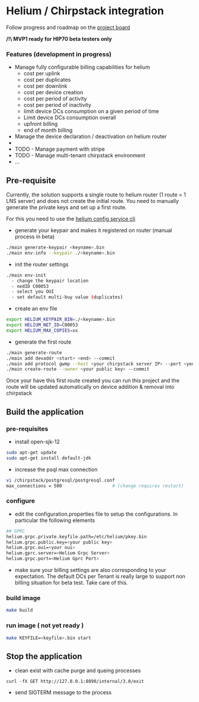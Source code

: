 # Helium / Chirpstack integration

Follow progress and roadmap on the [project board](https://github.com/users/disk91/projects/1/views/1)

__/!\ MVP1 ready for HIP70 beta testers only__


### Features (development in progress)

- Manage fully configurable billing capabilities for helium
    - cost per uplink
    - cost per duplicates
    - cost per downlink
    - cost per device creation
    - cost per period of activity
    - cost per period of inactivity
    - limit device DCs consumption on a given period of time
    - Limit device DCs consumption overall
    - upfront billing
    - end of month billing
- Manage the device declaration / deactivation on helium router
- 
- TODO - Manage payment with stripe
- TODO - Manage multi-tenant chirpstack environment
- ...

## Pre-requisite

Currently, the solution supports a single route to helium router (1 route = 1 LNS server) and does not create the initial
route. You need to manually generate the private keys and set up a first route.

For this you need to use the [helium config service cli](https://github.com/helium/helium-config-service-cli)
- generate your keypair and makes it registered on router (manual process in beta)
```bash
./main generate-keypair <keyname>.bin
./main env-info --keypair ./<keyname>.bin
```
- init the router settings
```bash
./main env-init
  - change the keypair location
  - nedID C00053
  - select you OUI
  - set default multi-buy value (duplicates)
```
- create an env file
```bash
export HELIUM_KEYPAIR_BIN=./<keyname>.bin
export HELIUM_NET_ID=C00053
export HELIUM_MAX_COPIES=xx
```

- generate the first route
```bash
./main generate-route
./main add devaddr <start> <end> --commit
./main add protocol gwmp --host <your chirpstack server IP> --port <your chirpstack port> --commit
./main create-route --owner <your public key> --commit
```

Once your have this first route created you can run this project and the route will be updated automatically on device 
addition & removal into chirpstack


## Build the application

### pre-requisites
 - install open-sjk-12
```bash
sudo apt-get update
sudo apt-get install default-jdk
```
 - increase the psql max connection
```bash
vi /chirpstack/postgresql/postgresql.conf
max_connections = 500                   # (change requires restart)
```

### configure
- edit the configuration.properties file to setup the configurations. In particular the following elements
```bash
## GPRC
helium.grpc.private.keyfile.path=/etc/helium/pkey.bin
helium.grpc.public.key=<your public key>
helium.grpc.oui=<your oui>
helium.gprc.server=<Helium Grpc Server>
helium.grpc.port=<Helium Gprc Port>
```
- make sure your billing settings are also corresponding to your expectation. The default DCs per Tenant is really large
to support non billing situation for beta test. Take care of this.

### build image
```bash
make build
```

### run image ( not yet ready )
```bash
make KEYFILE=<keyfile>.bin start
```

## Stop the application
- clean exist with cache purge and queing processes

 `curl -fX GET http://127.0.0.1:8090/internal/3.0/exit`

- send SIGTERM message to the process
